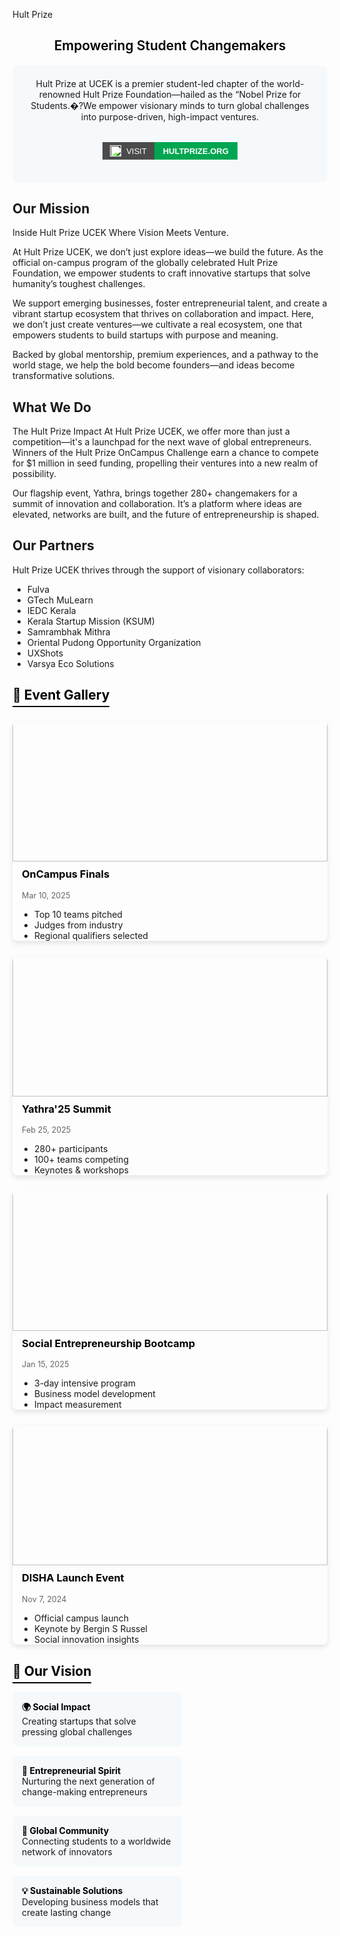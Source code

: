 Hult Prize

## <span style="color: black; font-weight: 600;text-align: center; display:block;">Empowering Student Changemakers</span>

<div style="background: #f5f9fc; padding: 20px; border-radius: 8px; margin: 20px 0; text-align: center; display:flex; flex-direction:column; align-items:center;">
Hult Prize at UCEK is a premier student-led chapter of the world-renowned Hult Prize Foundation—hailed as the “Nobel Prize for Students.�?We empower visionary minds to turn global challenges into purpose-driven, high-impact ventures.

<a href="https://www.hultprize.org/" style="text-decoration: none; font-family: sans-serif; margin:2rem 0 1rem 0;">
  <span style="display: inline-flex; height: 28px; overflow: hidden; font-size: 13px; font-weight: bold; text-transform: uppercase;">
    <span style="background-color: #4b4b4b; color: white; display: flex; align-items: center; padding: 0 12px; font-weight:500;">
    <img src='/logos/hult.png' alt="Hult Prize Logo" style="height: 18px; margin-right: 8px; filter: brightness(150%);"/>
      Visit
    </span>
    <span style="background-color:#00A651; color: white; display: flex; align-items: center; padding: 0 14px; font-weight:700;">
      HULTPRIZE.ORG
    </span>
  </span>
</a>

</div>

## Our Mission

Inside Hult Prize UCEK
Where Vision Meets Venture.

At Hult Prize UCEK, we don’t just explore ideas—we build the future. As the official on-campus program of the globally celebrated Hult Prize Foundation, we empower students to craft innovative startups that solve humanity’s toughest challenges.

We support emerging businesses, foster entrepreneurial talent, and create a vibrant startup ecosystem that thrives on collaboration and impact. Here, we don’t just create ventures—we cultivate a real ecosystem, one that empowers students to build startups with purpose and meaning.

Backed by global mentorship, premium experiences, and a pathway to the world stage, we help the bold become founders—and ideas become transformative solutions.


## What We Do

The Hult Prize Impact
At Hult Prize UCEK, we offer more than just a competition—it's a launchpad for the next wave of global entrepreneurs. Winners of the Hult Prize OnCampus Challenge earn a chance to compete for $1 million in seed funding, propelling their ventures into a new realm of possibility.

Our flagship event, Yathra, brings together 280+ changemakers for a summit of innovation and collaboration. It’s a platform where ideas are elevated, networks are built, and the future of entrepreneurship is shaped.


## Our Partners

Hult Prize UCEK thrives through the support of visionary collaborators:
- Fulva
- GTech MuLearn
- IEDC Kerala
- Kerala Startup Mission (KSUM)
- Samrambhak Mithra
- Oriental Pudong Opportunity Organization
- UXShots
- Varsya Eco Solutions


## <span style="color: black; border-bottom: 2px solid black; padding-bottom: 5px;">🌟 Event Gallery</span>

<div style="display: grid; grid-template-columns: repeat(auto-fill, minmax(300px, 1fr)); gap: 25px; margin: 30px 0;">

<div style="border-radius: 8px; overflow: hidden; box-shadow: 0 4px 8px rgba(0,0,0,0.1);">
<img src="/clubs/finale.jpg" alt="OnCampus Finals" style="width: 100%;margin:-26px 0px 10px 0px; height: 250px; object-fit: cover;">
<div style="padding:0px 15px;">
<h3 style="margin-top: 0; color: black;">OnCampus Finals</h3>
<p style="color: #666; font-size: 0.9em;">Mar 10, 2025</p>
<ul style="padding-left: 20px; margin-bottom: 0;">
<li>Top 10 teams pitched</li>
<li>Judges from industry</li>
<li>Regional qualifiers selected</li>
</ul>
</div>
</div>

<div style="border-radius: 8px; overflow: hidden; box-shadow: 0 4px 8px rgba(0,0,0,0.1);">
<img src="/clubs/yathra.jpg" alt="Yathra'25 Summit" style="width: 100%;margin:-26px 0px 10px 0px; height: 250px; object-fit: scale-down; object-position:50% 26px">
<div style="padding:0px 15px;">
<h3 style="margin-top: 0; color: black;">Yathra'25 Summit</h3>
<p style="color: #666; font-size: 0.9em;">Feb 25, 2025</p>
<ul style="padding-left: 20px; margin-bottom: 0;">
<li>280+ participants</li>
<li>100+ teams competing</li>
<li>Keynotes & workshops</li>
</ul>
</div>
</div>

<div style="border-radius: 8px; overflow: hidden; box-shadow: 0 4px 8px rgba(0,0,0,0.1);">
<img src="/clubs/bootcamp.jpg" alt="Social Entrepreneurship Bootcamp" style="width: 100%;margin:-26px 0px 10px 0px; height: 250px; object-fit: contain;">
<div style="padding:0px 15px;">
<h3 style="margin-top: 0; color: black;">Social Entrepreneurship Bootcamp</h3>
<p style="color: #666; font-size: 0.9em;">Jan 15, 2025</p>
<ul style="padding-left: 20px; margin-bottom: 0;">
<li>3-day intensive program</li>
<li>Business model development</li>
<li>Impact measurement</li>
</ul>
</div>
</div>

<div style="border-radius: 8px; overflow: hidden; box-shadow: 0 4px 8px rgba(0,0,0,0.1);">
<img src="/clubs/disha.jpg" alt="DISHA Launch Event" style="width: 100%;margin:-26px 0px 10px 0px; height: 250px; object-fit: cover; object-position:50% 10px">
<div style="padding:0px 15px;">
<h3 style="margin-top: 0; color: black;">DISHA Launch Event</h3>
<p style="color: #666; font-size: 0.9em;">Nov 7, 2024</p>
<ul style="padding-left: 20px; margin-bottom: 0;">
<li>Official campus launch</li>
<li>Keynote by Bergin S Russel</li>
<li>Social innovation insights</li>
</ul>
</div>
</div>

</div>

## <span style="color: black; border-bottom: 2px solid black; padding-bottom: 5px;">🔭 Our Vision</span>

<div style="display: flex; flex-wrap: wrap; justify-content: space-between; margin: 20px 0;">
<div style="width: 48%; background: #f5f9fc; padding: 15px; border-radius: 8px; margin-bottom: 15px;">
<strong style="color: black;">🌍 Social Impact</strong><br>
Creating startups that solve pressing global challenges
</div>

<div style="width: 48%; background: #f5f9fc; padding: 15px; border-radius: 8px; margin-bottom: 15px;">
<strong style="color: black;">🚀 Entrepreneurial Spirit</strong><br>
Nurturing the next generation of change-making entrepreneurs
</div>

<div style="width: 48%; background: #f5f9fc; padding: 15px; border-radius: 8px; margin-bottom: 15px;">
<strong style="color: black;">🤝 Global Community</strong><br>
Connecting students to a worldwide network of innovators
</div>

<div style="width: 48%; background: #f5f9fc; padding: 15px; border-radius: 8px; margin-bottom: 15px;">
<strong style="color: black;">💡 Sustainable Solutions</strong><br>
Developing business models that create lasting change
</div>
</div>
